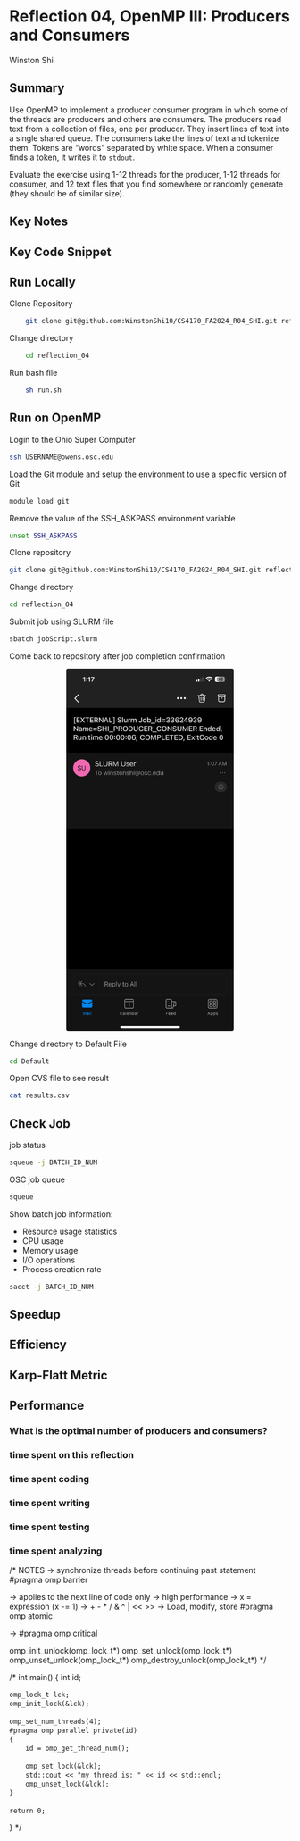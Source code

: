 # Reflection 04, OpenMP III: Producers and Consumers

Winston Shi

## Summary

Use OpenMP to implement a producer consumer program in which some of the threads are producers and others are consumers. The producers read text from a collection of files, one per producer. They insert lines of text into a single shared queue. The consumers take the lines of text and tokenize them. Tokens are “words” separated by white space. When a consumer finds a token, it writes it to `stdout`.

Evaluate the exercise using 1-12 threads for the producer, 1-12 threads for consumer, and 12 text files that you find somewhere or randomly generate (they should be of similar size).

## Key Notes
## Key Code Snippet

## Run Locally

Clone Repository

```bash
    git clone git@github.com:WinstonShi10/CS4170_FA2024_R04_SHI.git reflection_04
```

Change directory

```bash
    cd reflection_04
```

Run bash file

```bash
    sh run.sh
```

## Run on OpenMP

Login to the Ohio Super Computer

```bash
ssh USERNAME@owens.osc.edu
```

Load the Git module and setup the environment to use a specific version of Git

```bash
module load git
```

Remove the value of the SSH_ASKPASS environment variable

```bash
unset SSH_ASKPASS
```

Clone repository

```bash
git clone git@github.com:WinstonShi10/CS4170_FA2024_R04_SHI.git reflection_04
```

Change directory

```bash
cd reflection_04
```

Submit job using SLURM file

```bash
sbatch jobScript.slurm
```

Come back to repository after job completion confirmation

<div align="center">
    <img src="Results/confirmation.jpeg" alt="Image of Confirmation" width="300" align="center">
<div align="left">

Change directory to Default File

```bash
cd Default
```

Open CVS file to see result

```bash
cat results.csv
```

## Check Job

job status

```bash
squeue -j BATCH_ID_NUM
```

OSC job queue

```bash
squeue
```

Show batch job information:
 * Resource usage statistics
 * CPU usage
 * Memory usage
 * I/O operations
 * Process creation rate

```bash
sacct -j BATCH_ID_NUM
```

## Speedup
## Efficiency
## Karp-Flatt Metric
## Performance

### What is the optimal number of producers and consumers?
### time spent on this reflection
### time spent coding
### time spent writing
### time spent testing
### time spent analyzing







/* NOTES
-> synchronize threads before continuing past statement
    #pragma omp barrier

-> applies to the next line of code only
-> high performance
-> x<op> = expression (x -= 1)
-> + - * / & ^ | << >>
-> Load, modify, store
    #pragma omp atomic

-> 
    #pragma omp critical

omp_init_unlock(omp_lock_t*)
omp_set_unlock(omp_lock_t*)
omp_unset_unlock(omp_lock_t*)
omp_destroy_unlock(omp_lock_t*)
*/

/*
int main() {
    int id;

    omp_lock_t lck;
    omp_init_lock(&lck);

    omp_set_num_threads(4);
    #pragma omp parallel private(id)
    {
        id = omp_get_thread_num();

        omp_set_lock(&lck);
        std::cout << "my thread is: " << id << std::endl;
        omp_unset_lock(&lck);
    }

    return 0;
}
*/



